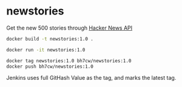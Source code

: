 # newstories
Get the new 500 stories through [Hacker News API](https://github.com/HackerNews/API#new-top-and-best-stories)

```bash
docker build -t newstories:1.0 .

docker run -it newstories:1.0

docker tag newstories:1.0 bh7cw/newstories:1.0
docker push bh7cw/newstories:1.0
```

Jenkins uses full GitHash Value as the tag, and marks the latest tag.